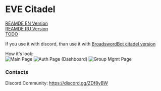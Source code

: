 # EVE Citadel
[REAMDE EN Version](README_EN.md)<br>
[REAMDE RU Version](README_RU.md)<br>
[TODO](TODO.md)<br>

If you use it with discord, than use it with [BroadswordBot citadel version](https://github.com/hiveliberty/Broadsword/tree/citadel)

How it's look:<br>
![Main Page](../assets/screenshots/index.png?raw=true)
![Auth Page (Dashboard)](../assets/screenshots/dashboard.png?raw=true)
![Group Mgmt Page](../assets/screenshots/mgmt.png?raw=true)

### Contacts
Discord Community: https://discord.gg/ZDf8yBW